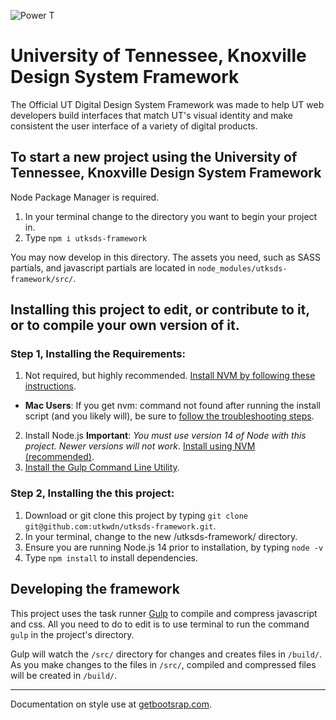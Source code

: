 ![Power T](https://images.utk.edu/designsystem/2020/assets/i/icon-114x114.png)

# University of Tennessee, Knoxville Design System Framework

The Official UT Digital Design System Framework was made to help UT web developers build interfaces that match UT's visual identity and make consistent the user interface of a variety of digital products.

## To start a new project using the University of Tennessee, Knoxville Design System Framework

Node Package Manager is required.

1. In your terminal change to the directory you want to begin your project in.
2. Type `npm i utksds-framework`

You may now develop in this directory. The assets you need, such as SASS partials, and javascript partials are located in `node_modules/utksds-framework/src/`.

## Installing this project to edit, or contribute to it, or to compile your own version of it.

### Step 1, Installing the Requirements:

1. Not required, but highly recommended. [Install NVM by following these instructions](https://github.com/nvm-sh/nvm#installing-and-updating).
  - **Mac Users**: If you get nvm: command not found after running the install script (and you likely will), be sure to [follow the troubleshooting steps](https://github.com/nvm-sh/nvm#troubleshooting-on-macos).
2. Install Node.js **Important**: _You must use version 14 of Node with this project. Newer versions will not work_. [Install using NVM (recommended)](https://www.linode.com/docs/guides/how-to-install-use-node-version-manager-nvm/#using-nvm-to-install-node).
3. [Install the Gulp Command Line Utility](https://gulpjs.com/docs/en/getting-started/quick-start#install-the-gulp-command-line-utility).

### Step 2, Installing the this project:

1. Download or git clone this project by typing `git clone git@github.com:utkwdn/utksds-framework.git`.
2. In your terminal, change to the new /utksds-framework/ directory.
3. Ensure you are running Node.js 14 prior to installation, by typing `node -v`
4. Type `npm install` to install dependencies.

## Developing the framework

This project uses the task runner [Gulp](https://gulpjs.com/) to compile and compress javascript and css. All you need to do to edit is to use terminal to run the command `gulp` in the project's directory.

Gulp will watch the `/src/` directory for changes and creates files in `/build/`. As you make changes to the files in `/src/`, compiled and compressed files will be created in `/build/`.

---

Documentation on style use at [getbootsrap.com](https://getbootstrap.com).
